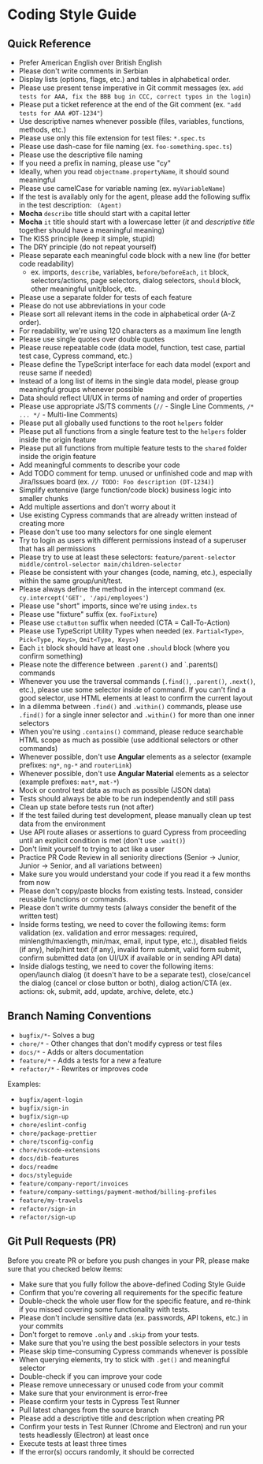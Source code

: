 # Coding Style Guide

## Quick Reference

- Prefer American English over British English
- Please don't write comments in Serbian
- Display lists (options, flags, etc.) and tables in alphabetical order.
- Please use present tense imperative in Git commit messages (ex. `add tests for AAA, fix the BBB bug in CCC, correct typos in the login`)
- Please put a ticket reference at the end of the Git comment (ex. `"add tests for AAA #DT-1234"`)
- Use descriptive names whenever possible (files, variables, functions, methods, etc.)
- Please use only this file extension for test files: `*.spec.ts`
- Please use dash-case for file naming (ex. `foo-something.spec.ts`)
- Please use the descriptive file naming
- If you need a prefix in naming, please use "cy"
- Ideally, when you read `objectname.propertyName`, it should sound meaningful
- Please use camelCase for variable naming (ex. `myVariableName`)
- If the test is availably only for the agent, please add the following suffix in the test description: ` (Agent)`
- **Mocha** `describe` title should start with a capital letter
- **Mocha** `it` title should start with a lowercase letter (_it_ and _descriptive title_ together should have a meaningful meaning)
- The KISS principle (keep it simple, stupid)
- The DRY principle (do not repeat yourself)
- Please separate each meaningful code block with a new line (for better code readability)
  - ex. imports, `describe`, variables, `before/beforeEach`, `it` block, selectors/actions, page selectors, dialog selectors, `should` block, other meaningful unit/block, etc.
- Please use a separate folder for tests of each feature
- Please do not use abbreviations in your code
- Please sort all relevant items in the code in alphabetical order (A-Z order).
- For readability, we're using 120 characters as a maximum line length
- Please use single quotes over double quotes
- Please reuse repeatable code (data model, function, test case, partial test case, Cypress command, etc.)
- Please define the TypeScript interface for each data model (export and reuse same if needed)
- Instead of a long list of items in the single data model, please group meaningful groups whenever possible
- Data should reflect UI/UX in terms of naming and order of properties
- Please use appropriate JS/TS comments (`//` - Single Line Comments, `/* ... */` - Multi-line Comments)
- Please put all globally used functions to the root `helpers` folder
- Please put all functions from a single feature test to the `helpers` folder inside the origin feature
- Please put all functions from multiple feature tests to the `shared` folder inside the origin feature
- Add meaningful comments to describe your code
- Add TODO comment for temp. unused or unfinished code and map with Jira/Issues board (ex. `// TODO: Foo description (DT-1234)`)
- Simplify extensive (large function/code block) business logic into smaller chunks
- Add multiple assertions and don't worry about it
- Use existing Cypress commands that are already written instead of creating more
- Please don't use too many selectors for one single element
- Try to login as users with different permissions instead of a superuser that has all permissions
- Please try to use at least these selectors: `feature/parent-selector middle/control-selector main/children-selector`
- Please be consistent with your changes (code, naming, etc.), especially within the same group/unit/test.
- Please always define the method in the intercept command (ex. `cy.intercept('GET', '/api/employees'`)
- Please use "short" imports, since we're using `index.ts`
- Please use "fixture" suffix (ex. `fooFixture`)
- Please use `ctaButton` suffix when needed (CTA = Call-To-Action)
- Please use TypeScript Utility Types when needed (ex. `Partial<Type>`, `Pick<Type, Keys>`, `Omit<Type, Keys>`)
- Each `it` block should have at least one `.should` block (where you confirm something)
- Please note the difference between `.parent()` and `.parents() commands
- Whenever you use the traversal commands (`.find()`, `.parent()`, `.next()`, etc.), please use some selector inside of command. If you can't find a good selector, use HTML elements at least to confirm the current layout
- In a dilemma between `.find()` and `.within()` commands, please use `.find()` for a single inner selector and `.within()` for more than one inner selectors
- When you're using `.contains()` command, please reduce searchable HTML scope as much as possible (use additional selectors or other commands)
- Whenever possible, don't use **Angular** elements as a selector (example prefixes: `ng*`, `ng-*` and `routerLink`)
- Whenever possible, don't use **Angular Material** elements as a selector (example prefixes: `mat*`, `mat-*`)
- Mock or control test data as much as possible (JSON data)
- Tests should always be able to be run independently and still pass
- Clean up state before tests run (not after)
- If the test failed during test development, please manually clean up test data from the environment
- Use API route aliases or assertions to guard Cypress from proceeding until an explicit condition is met (don't use `.wait()`)
- Don't limit yourself to trying to act like a user
- Practice PR Code Review in all seniority directions (Senior -> Junior, Junior -> Senior, and all variations between)
- Make sure you would understand your code if you read it a few months from now
- Please don't copy/paste blocks from existing tests. Instead, consider reusable functions or commands.
- Please don't write dummy tests (always consider the benefit of the written test)
- Inside forms testing, we need to cover the following items: form validation (ex. validation and error messages: required, minlength/maxlength, min/max, email, input type, etc.), disabled fields (if any), help/hint text (if any), invalid form submit, valid form submit, confirm submitted data (on UI/UX if available or in sending API data)
- Inside dialogs testing, we need to cover the following items: open/launch dialog (it doesn't have to be a separate test), close/cancel the dialog (cancel or close button or both), dialog action/CTA (ex. actions: ok, submit, add, update, archive, delete, etc.)

## Branch Naming Conventions

- `bugfix/*`- Solves a bug
- `chore/*` - Other changes that don't modify cypress or test files
- `docs/*` - Adds or alters documentation
- `feature/*` - Adds a tests for a new a feature
- `refactor/*` - Rewrites or improves code

Examples:

- `bugfix/agent-login`
- `bugfix/sign-in`
- `bugfix/sign-up`
- `chore/eslint-config`
- `chore/package-prettier`
- `chore/tsconfig-config`
- `chore/vscode-extensions`
- `docs/dib-features`
- `docs/readme`
- `docs/styleguide`
- `feature/company-report/invoices`
- `feature/company-settings/payment-method/billing-profiles`
- `feature/my-travels`
- `refactor/sign-in`
- `refactor/sign-up`

## Git Pull Requests (PR)

Before you create PR or before you push changes in your PR, please make sure that you checked below items:

- Make sure that you fully follow the above-defined Coding Style Guide
- Confirm that you're covering all requirements for the specific feature
- Double-check the whole user flow for the specific feature, and re-think if you missed covering some functionality with tests.
- Please don't include sensitive data (ex. passwords, API tokens, etc.) in your commits
- Don't forget to remove `.only` and `.skip` from your tests.
- Make sure that you're using the best possible selectors in your tests
- Please skip time-consuming Cypress commands whenever is possible
- When querying elements, try to stick with `.get()` and meaningful selector
- Double-check if you can improve your code
- Please remove unnecessary or unused code from your commit
- Make sure that your environment is error-free
- Please confirm your tests in Cypress Test Runner
- Pull latest changes from the source branch
- Please add a descriptive title and description when creating PR
- Confirm your tests in Test Runner (Chrome and Electron) and run your tests headlessly (Electron) at least once
- Execute tests at least three times
- If the error(s) occurs randomly, it should be corrected
